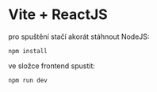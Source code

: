 # Vite + ReactJS

pro spuštění stačí akorát stáhnout NodeJS:

```
npm install
```

ve složce frontend spustit:

```
npm run dev
```
